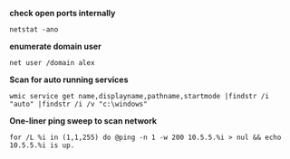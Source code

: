 **check open ports internally**
```
netstat -ano
```

**enumerate domain user**
```
net user /domain alex
```

**Scan for auto running services**
```
wmic service get name,displayname,pathname,startmode |findstr /i "auto" |findstr /i /v "c:\windows"
```

**One-liner ping sweep to scan network**
```
for /L %i in (1,1,255) do @ping -n 1 -w 200 10.5.5.%i > nul && echo 10.5.5.%i is up.
```
